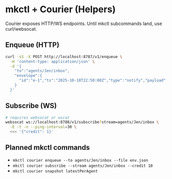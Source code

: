 # mkctl + Courier (Helpers)

Courier exposes HTTP/WS endpoints. Until mkctl subcommands land, use curl/websocat.

## Enqueue (HTTP)

```bash
curl -sS -X POST http://localhost:8787/v1/enqueue \
  -H 'content-type: application/json' \
  -d '{
    "to":"agents/Jen/inbox",
    "envelope":{
      "id":"e-1","ts":"2025-10-18T22:50:00Z","type":"notify","payload":{"msg":"hello"}
    }
  }'
```

## Subscribe (WS)

```bash
# requires websocat or wscat
websocat ws://localhost:8788/v1/subscribe?stream=agents/Jen/inbox \
  -E -t -n --ping-interval=30 \
  <<< '{"credit": 1}'
```

## Planned mkctl commands

- `mkctl courier enqueue --to agents/Jen/inbox --file env.json`
- `mkctl courier subscribe --stream agents/Jen/inbox --credit 10`
- `mkctl courier snapshot latestPerAgent`
